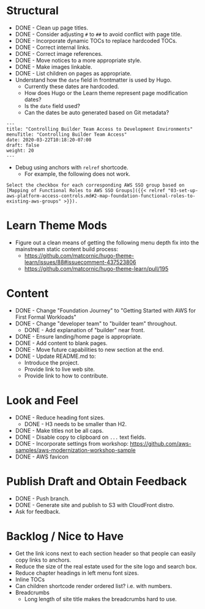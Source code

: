 # Structural

* DONE - Clean up page titles.
* DONE - Consider adjusting `#` to `##` to avoid conflict with page title.
* DONE - Incorporate dynamic TOCs to replace hardcoded TOCs.
* DONE - Correct internal links.
* DONE - Correct image references.
* DONE - Move notices to a more appropriate style.
* DONE - Make images linkable.
* DONE - List children on pages as appropriate.
* Understand how the `date` field in frontmatter is used by Hugo. 
  * Currently these dates are hardcoded.
  * How does Hugo or the Learn theme represent page modification dates?
  * Is the `date` field used?
  * Can the dates be auto generated based on Git metadata?

```
---
title: "Controlling Builder Team Access to Development Environments"
menuTitle: "Controlling Builder Team Access"
date: 2020-03-22T10:18:20-07:00
draft: false
weight: 20
---
```

* Debug using anchors with `relref` shortcode. 
  * For example, the following does not work.

```
Select the checkbox for each corresponding AWS SSO group based on [Mapping of Functional Roles to AWS SSO Groups]({{< relref "03-set-up-aws-platform-access-controls.md#2-map-foundation-functional-roles-to-existing-aws-groups" >}}).
```

# Learn Theme Mods

* Figure out a clean means of getting the following menu depth fix into the mainstream static content build process:
  * https://github.com/matcornic/hugo-theme-learn/issues/88#issuecomment-437523806
  * https://github.com/matcornic/hugo-theme-learn/pull/195

# Content

* DONE - Change "Foundation Journey" to "Getting Started with AWS for First Formal Workloads"
* DONE - Change "developer team" to "builder team" throughout.
  * DONE - Add explanation of "builder" near front.
* DONE - Ensure landing/home page is appropriate.
* DONE - Add content to blank pages.
* DONE - Move future capabilities to new section at the end.
* DONE - Update README.md to:
  * Introduce the project.
  * Provide link to live web site.
  * Provide link to how to contribute.

# Look and Feel

* DONE - Reduce heading font sizes.
  * DONE - H3 needs to be smaller than H2.
* DONE - Make titles not be all caps.
* DONE - Disable copy to clipboard on `...` text fields.
* DONE - Incorporate settings from workshop: https://github.com/aws-samples/aws-modernization-workshop-sample
* DONE - AWS favicon

# Publish Draft and Obtain Feedback

* DONE - Push branch.
* DONE - Generate site and publish to S3 with CloudFront distro.
* Ask for feedback.

# Backlog / Nice to Have

* Get the link icons next to each section header so that people can easily copy links to anchors.
* Reduce the size of the real estate used for the site logo and search box.
* Reduce chapter headings in left menu font sizes.
* Inline TOCs
* Can children shortcode render ordered list? i.e. with numbers.
* Breadcrumbs
  * Long length of site title makes the breadcrumbs hard to use.
